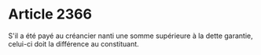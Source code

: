 # Article 2366

S'il a été payé au créancier nanti une somme supérieure à la dette garantie, celui-ci doit la différence au constituant.
